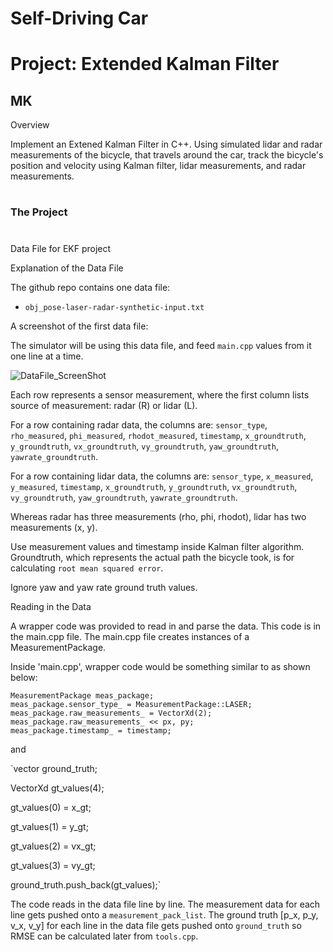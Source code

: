 # **Self-Driving Car**
# **Project: Extended Kalman Filter**

## MK

Overview

Implement an Extened Kalman Filter in C++. Using simulated lidar and radar measurements of the bicycle, that travels around the car, track the bicycle's position and velocity using Kalman filter, lidar measurements, and radar measurements.

#
### The Project

[//]: # (Image References)

[image1]: ./Writeup_IV/DataFile_ScreenShot.png "DataFile_ScreenShot"
[image2]: ./Writeup_IV/.png ""

#
Data File for EKF project

Explanation of the Data File

The github repo contains one data file:

- `obj_pose-laser-radar-synthetic-input.txt`

A screenshot of the first data file:

The simulator will be using this data file, and feed `main.cpp` values from it one line at a time.

![][image1]

Each row represents a sensor measurement, where the first column lists source of measurement: radar (R) or lidar (L).

For a row containing radar data, the columns are: `sensor_type`, `rho_measured`, `phi_measured`, `rhodot_measured`, `timestamp`, `x_groundtruth`, `y_groundtruth`, `vx_groundtruth`, `vy_groundtruth`, `yaw_groundtruth`, `yawrate_groundtruth`.

For a row containing lidar data, the columns are: `sensor_type`, `x_measured`, `y_measured`, `timestamp`, `x_groundtruth`, `y_groundtruth`, `vx_groundtruth`, `vy_groundtruth`, `yaw_groundtruth`, `yawrate_groundtruth`.

Whereas radar has three measurements (rho, phi, rhodot), lidar has two measurements (x, y).

Use measurement values and timestamp inside Kalman filter algorithm. Groundtruth, which represents the actual path the bicycle took, is for calculating `root mean squared error`.

Ignore yaw and yaw rate ground truth values.


Reading in the Data

A wrapper code was provided to read in and parse the data. This code is in the main.cpp file. The main.cpp file creates instances of a MeasurementPackage.

Inside 'main.cpp', wrapper code would be something similar to as shown below:

```
MeasurementPackage meas_package;
meas_package.sensor_type_ = MeasurementPackage::LASER;
meas_package.raw_measurements_ = VectorXd(2);
meas_package.raw_measurements_ << px, py;
meas_package.timestamp_ = timestamp;
```

and

`vector<VectorXd> ground_truth;

VectorXd gt_values(4);

gt_values(0) = x_gt;

gt_values(1) = y_gt; 

gt_values(2) = vx_gt;

gt_values(3) = vy_gt;

ground_truth.push_back(gt_values);`

The code reads in the data file line by line. The measurement data for each line gets pushed onto a `measurement_pack_list`. The ground truth [p_x, p_y, v_x, v_y] for each line in the data file gets pushed onto `ground_truth` so RMSE can be calculated later from `tools.cpp`.
